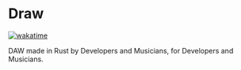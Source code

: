 # Draw

[![wakatime](https://wakatime.com/badge/user/58ebe6de-b7e4-44f2-a609-3295344a8c54/project/22be1897-793e-468a-b7f7-0f166d35f916.svg)](https://wakatime.com/badge/user/58ebe6de-b7e4-44f2-a609-3295344a8c54/project/22be1897-793e-468a-b7f7-0f166d35f916)

DAW made in Rust by Developers and Musicians, for Developers and Musicians.
